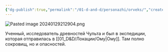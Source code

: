```yaml
---
{"dg-publish":true,"permalink":"/01-d-and-d/personazhi/orveks/","created":"2024-11-09T09:06:49.942+03:00","updated":"2024-03-05T00:28:55.166+03:00"}
---
```



![Pasted image 20240129212904.png](/img/user/01_D&D/img/Pasted%20image%2020240129212904.png)


Ученный, исследователь древностей Чульта и был в экспедиции, которая отправилась в [[01_D&D/Локации/Ому\|Ому]]. Там полно сокровищ, но и опасностей.